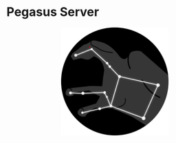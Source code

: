 # Pegasus Server
<p align="center"><img src="./public/img/logo.png" alt="alt text" width="250px" height="250px"></p>
